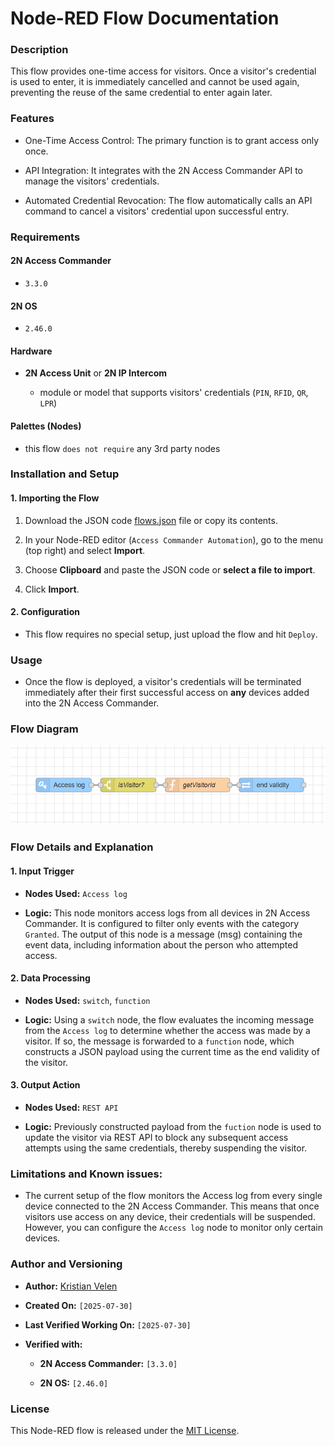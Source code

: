 # Node-RED Flow Documentation

### Description

This flow provides one-time access for visitors. Once a visitor's credential is used to enter, it is immediately cancelled and cannot be used again, preventing the reuse of the same credential to enter again later.

### Features

* One-Time Access Control: The primary function is to grant access only once.

* API Integration: It integrates with the 2N Access Commander API to manage the visitors' credentials.

* Automated Credential Revocation: The flow automatically calls an API command to cancel a visitors' credential upon successful entry.

### Requirements

#### 2N Access Commander

* `3.3.0`

#### 2N OS

* `2.46.0`

#### Hardware

* **2N Access Unit** or **2N IP Intercom**

  * module or model that supports visitors' credentials (`PIN`, `RFID`, `QR`, `LPR`)  

#### Palettes (Nodes)

* this flow `does not require` any 3rd party nodes

### Installation and Setup

#### 1. Importing the Flow

1. Download the JSON code [flows.json](flows.json) file or copy its contents.

2. In your Node-RED editor (`Access Commander Automation`), go to the menu (top right) and select **Import**.

3. Choose **Clipboard** and paste the JSON code or **select a file to import**.

4. Click **Import**.

#### 2. Configuration

* This flow requires no special setup, just upload the flow and hit `Deploy`. 

### Usage

* Once the flow is deployed, a visitor's credentials will be terminated immediately after their first successful access on **any** devices added into the 2N Access Commander.

### Flow Diagram

![Flow Diagram](diagram.png "Flow Diagram")

### Flow Details and Explanation

#### 1. Input Trigger

* **Nodes Used:** `Access log`

* **Logic:** This node monitors access logs from all devices in 2N Access Commander. It is configured to filter only events with the category `Granted`. The output of this node is a message (msg) containing the event data, including information about the person who attempted access.

#### 2. Data Processing

* **Nodes Used:** `switch`, `function`

* **Logic:** Using a `switch` node, the flow evaluates the incoming message from the `Access log` to determine whether the access was made by a visitor. If so, the message is forwarded to a `function` node, which constructs a JSON payload using the current time as the end validity of the visitor. 

#### 3. Output Action

* **Nodes Used:** `REST API`

* **Logic:** Previously constructed payload from the `fuction` node is used to update the visitor via REST API to block any subsequent access attempts using the same credentials, thereby suspending the visitor.

### Limitations and Known issues:

  * The current setup of the flow monitors the Access log from every single device connected to the 2N Access Commander. This means that once visitors use access on any device, their credentials will be suspended. However, you can configure the `Access log` node to monitor only certain devices.

### Author and Versioning

* **Author:** [Kristian Velen](https://github.com/kv-0000)

* **Created On:** `[2025-07-30]`

* **Last Verified Working On:** `[2025-07-30]`

* **Verified with:**

  * **2N Access Commander:** `[3.3.0]`

  * **2N OS:** `[2.46.0]`

### License

This Node-RED flow is released under the [MIT License](https://opensource.org/licenses/MIT).